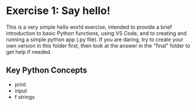 # Exercise 1: Say hello!

This is a very simple hello world exercise, intended to provide a brief introduction to basic Python functions, using VS Code, and to creating and running a simple python app (.py file). If you are daring, try to create your own version in this folder first, then look at the answer in the "final" folder to get help if needed.

## Key Python Concepts
* print
* input
* f strings
